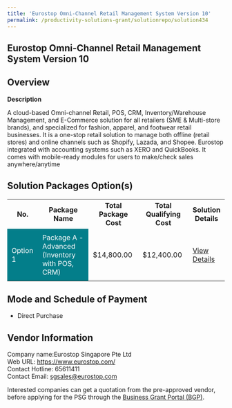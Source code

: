 ```yaml
---
title: 'Eurostop Omni-Channel Retail Management System Version 10'
permalink: /productivity-solutions-grant/solutionrepo/solution434
---
```


## Eurostop Omni-Channel Retail Management System Version 10

## Overview

**Description**

A cloud-based Omni-channel Retail, POS, CRM, Inventory/Warehouse Management, and E-Commerce solution for all retailers (SME & Multi-store brands), and specialized for fashion, apparel, and footwear retail businesses. It is a one-stop retail solution to manage both offline (retail stores) and online channels such as Shopify, Lazada, and Shopee. Eurostop integrated with accounting systems such as XERO and QuickBooks. It comes with mobile-ready modules for users to make/check sales anywhere/anytime

## Solution Packages Option(s)

<table>
<tr>
<th><b>No.</b></th>
<th><b>Package Name</b></th>
<th><b>Total Package Cost</b></th>
<th><b>Total Qualifying Cost</b></th>
<th><b>Solution Details</b></th>
</tr>
<tr>
<td style='padding: 10px; background-color: #037E8A; color: #FFFFFF;'>Option 1</td>
<td style='padding: 10px; background-color: #037E8A; color: #FFFFFF;'>Package A - Advanced (Inventory with POS, CRM)</td>
<td style='padding: 10px;'>$14,800.00</td>
<td style='padding: 10px;'>$12,400.00</td>
<td style='padding: 10px;'><a href='/images/psg/Eurostop_Desensitised_Annex_3.pdf' target='_blank'>View Details</a></td>
</tr>
</table>

## Mode and Schedule of Payment

 - Direct Purchase

## Vendor Information

 Company name:Eurostop Singapore Pte Ltd <br>Web URL: https://www.eurostop.com/ <br>Contact Hotline: 65611411 <br>Contact Email: sgsales@eurostop.com 

Interested companies can get a quotation from the pre-approved vendor, before applying for the PSG through the <a href='https://www.businessgrants.gov.sg/' target='_blank' rel='noopener'>Business Grant Portal (BGP)</a>.

<script src="/jquery/resize-tables.js"></script>
